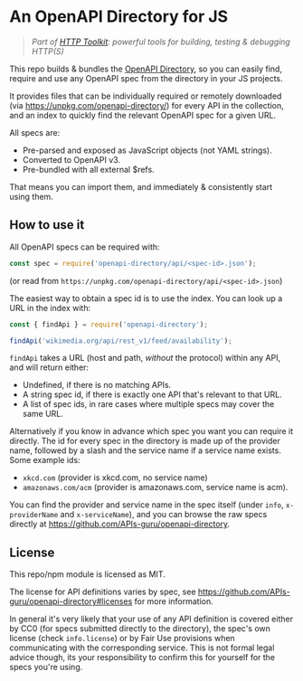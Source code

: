 # An OpenAPI Directory for JS

> _Part of [HTTP Toolkit](https://httptoolkit.tech): powerful tools for building, testing & debugging HTTP(S)_

This repo builds & bundles the [OpenAPI Directory](https://github.com/APIs-guru/openapi-directory), so you can easily find, require and use any OpenAPI spec from the directory in your JS projects.

It provides files that can be individually required or remotely downloaded (via https://unpkg.com/openapi-directory/) for every API in the collection, and an index to quickly find the relevant OpenAPI spec for a given URL.

All specs are:

* Pre-parsed and exposed as JavaScript objects (not YAML strings).
* Converted to OpenAPI v3.
* Pre-bundled with all external $refs.

That means you can import them, and immediately & consistently start using them.

## How to use it

All OpenAPI specs can be required with:

```js
const spec = require('openapi-directory/api/<spec-id>.json');
```

(or read from `https://unpkg.com/openapi-directory/api/<spec-id>.json`)

The easiest way to obtain a spec id is to use the index. You can look up a URL in the index with:

```js
const { findApi } = require('openapi-directory');

findApi('wikimedia.org/api/rest_v1/feed/availability');
```

`findApi` takes a URL (host and path, _without_ the protocol) within any API, and will return either:

* Undefined, if there is no matching APIs.
* A string spec id, if there is exactly one API that's relevant to that URL.
* A list of spec ids, in rare cases where multiple specs may cover the same URL.

Alternatively if you know in advance which spec you want you can require it directly. The id for every spec in the directory is made up of the provider name, followed by a slash and the service name if a service name exists. Some example ids:

* `xkcd.com` (provider is xkcd.com, no service name)
* `amazonaws.com/acm` (provider is amazonaws.com, service name is acm).

You can find the provider and service name in the spec itself (under `info`, `x-providerName` and `x-serviceName`), and you can browse the raw specs directly at https://github.com/APIs-guru/openapi-directory.

## License

This repo/npm module is licensed as MIT.

The license for API definitions varies by spec, see https://github.com/APIs-guru/openapi-directory#licenses for more information.

In general it's very likely that your use of any API definition is covered either by CC0 (for specs submitted directly to the directory), the spec's own license (check `info.license`) or by Fair Use provisions when communicating with the corresponding service. This is not formal legal advice though, its your responsibility to confirm this for yourself for the specs you're using.